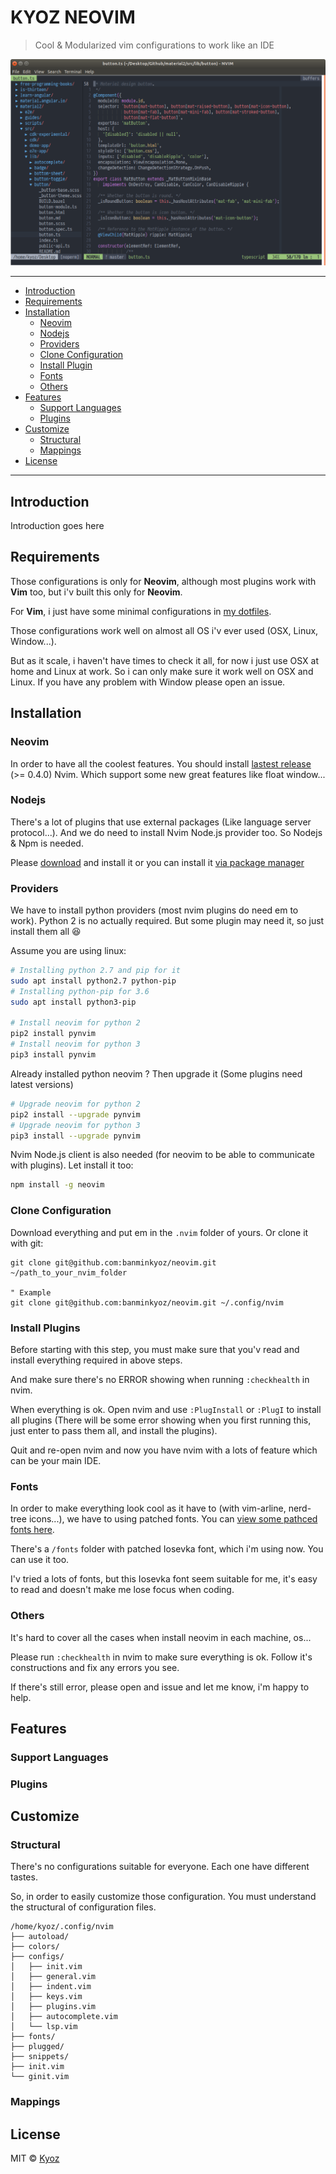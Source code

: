 # KYOZ NEOVIM
> Cool & Modularized vim configurations to work like an IDE

![Preview on Ubuntu 18.04](./images/preview.png)

---
  * [Introduction](#introduction)
  * [Requirements](#requirements)
  * [Installation](#installation)
    * [Neovim](#neovim)
    * [Nodejs](#nodejs)
    * [Providers](#providers)
    * [Clone Configuration](#clone-configuration)
    * [Install Plugin](#install-plugins)
    * [Fonts](#fonts)
    * [Others](#others)
  * [Features](#features)
    * [Support Languages](#support-languages)
    * [Plugins](#plugins)
  * [Customize](#customize)
    * [Structural](#structural)
    * [Mappings](#mappings)
  * [License](#license)
---

## Introduction

Introduction goes here

## Requirements

Those configurations is only for **Neovim**, although most plugins work with **Vim** too, but i'v built this only for **Neovim**.

For **Vim**, i just have some minimal configurations in [my dotfiles](https://github.com/banminkyoz/dotfiles).

Those configurations work well on almost all OS i'v ever used (OSX, Linux, Window...).

But as it scale, i haven't have times to check it all, for now i just use OSX at home and Linux at work. So i can only make sure it work well on OSX and Linux. If you have any problem with Window please open an issue.

## Installation

### Neovim

In order to have all the coolest features. You should install [lastest release](https://github.com/neovim/neovim/releases/tag/nightly) (>= 0.4.0) Nvim. Which support some new great features like float window...

### Nodejs

There's a lot of plugins that use external packages (Like language server protocol...). And we do need to install Nvim Node.js provider too. So Nodejs & Npm is needed.

Please [download](https://nodejs.org/en/download/) and install it or you can install it [via package manager](https://nodejs.org/en/download/package-manager/)

### Providers

We have to install python providers (most nvim plugins do need em to work).
Python 2 is no actually required. But some plugin may need it, so just install them all :laughing:

Assume you are using linux:

```sh
# Installing python 2.7 and pip for it
sudo apt install python2.7 python-pip
# Installing python-pip for 3.6
sudo apt install python3-pip

# Install neovim for python 2
pip2 install pynvim
# Install neovim for python 3
pip3 install pynvim
```
Already installed python neovim ? Then upgrade it (Some plugins need latest versions)

```sh
# Upgrade neovim for python 2
pip2 install --upgrade pynvim
# Upgrade neovim for python 3
pip3 install --upgrade pynvim
```

Nvim Node.js client is also needed (for neovim to be able to communicate with plugins). Let install it too:

```sh
npm install -g neovim
```

### Clone Configuration

Download everything and put em in the `.nvim` folder of yours. Or clone it with git:

```
git clone git@github.com:banminkyoz/neovim.git ~/path_to_your_nvim_folder

" Example
git clone git@github.com:banminkyoz/neovim.git ~/.config/nvim
```

### Install Plugins

Before starting with this step, you must make sure that you'v read and install everything required in above steps.

And make sure there's no ERROR showing when running `:checkhealth` in nvim.

When everything is ok. Open nvim and use `:PlugInstall` or `:PlugI` to install all plugins (There will be some error showing when you first running this, just enter to pass them all, and install the plugins).

Quit and re-open nvim and now you have nvim with a lots of feature which can be your main IDE.

### Fonts

In order to make everything look cool as it have to (with vim-arline, nerd-tree icons...), we have to using patched fonts. You can [view some pathced fonts here](https://github.com/ryanoasis/nerd-fonts).

There's a `/fonts` folder with patched Iosevka font, which i'm using now. You can use it too.

I'v tried a lots of fonts, but this Iosevka font seem suitable for me, it's easy to read and doesn't make me lose focus when coding.

### Others

It's hard to cover all the cases when install neovim in each machine, os...

Please run `:checkhealth` in nvim to make sure everything is ok. Follow it's constructions and fix any errors you see.

If there's still error, please open and issue and let me know, i'm happy to help.

## Features

### Support Languages

### Plugins

## Customize

### Structural

There's no configurations suitable for everyone. Each one have different tastes.

So, in order to easily customize those configuration. You must understand the structural of configuration files.

```
/home/kyoz/.config/nvim
├── autoload/
├── colors/
├── configs/
│   ├── init.vim
│   ├── general.vim
│   ├── indent.vim
│   ├── keys.vim
│   ├── plugins.vim
│   ├── autocomplete.vim
│   └── lsp.vim
├── fonts/
├── plugged/
├── snippets/
├── init.vim
└── ginit.vim
```

### Mappings

## License

MIT © [Kyoz](mailto:banminkyoz@gmail.com)
